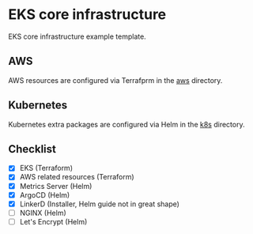 # EKS core infrastructure

EKS core infrastructure example template.

## AWS
AWS resources are configured via Terrafprm in the [aws](aws) directory.

## Kubernetes
Kubernetes extra packages are configured via Helm in the [k8s](k8s) directory.

## Checklist
 - [x] EKS (Terraform)
 - [x] AWS related resources (Terraform)
 - [x] Metrics Server (Helm)
 - [x] ArgoCD (Helm)
 - [x] LinkerD (Installer, Helm guide not in great shape)
 - [ ] NGINX (Helm)
 - [ ] Let's Encrypt (Helm)